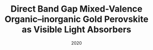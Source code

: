 ---
title: "Direct Band Gap Mixed-Valence Organic–inorganic Gold Perovskite as Visible Light Absorbers"
collection: talks
type: "Talk"
#permalink: /talks/2012-03-01-talk-1
venue: "Online nanoGe Fall Meeting 2020 (OnlineNFM20)"
date: 2020
location: "Online"
---